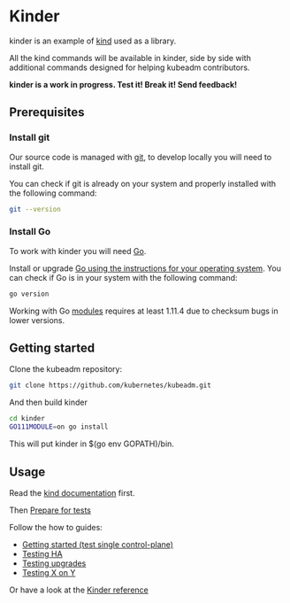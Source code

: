 # Kinder

kinder is an example of [kind](https://github.com/kubernetes-sigs/kind) used as a library.

All the kind commands will be available in kinder, side by side with additional commands
designed for helping kubeadm contributors.

**kinder is a work in progress. Test it! Break it! Send feedback!**

## Prerequisites

### Install git

Our source code is managed with [git](https://git-scm.com/), to develop locally you will need to install git.

You can check if git is already on your system and properly installed with the following command:

```bash
git --version
```

### Install Go

To work with kinder you will need [Go](https://golang.org/doc/install).

Install or upgrade [Go using the instructions for your operating system](https://golang.org/doc/install).
You can check if Go is in your system with the following command:

```bash
go version
```

Working with Go [modules](https://kind.sigs.k8s.io/docs/contributing/getting-started/which%20we%20use%20for%20dependency%20management) requires at least 1.11.4 due to checksum bugs
in lower versions.

## Getting started

Clone the kubeadm repository:

```bash
git clone https://github.com/kubernetes/kubeadm.git
```

And then build kinder

```bash
cd kinder
GO111MODULE=on go install
```

This will put kinder in $(go env GOPATH)/bin.

## Usage

Read the [kind documentation](https://kind.sigs.k8s.io/docs/user/quick-start/) first.

Then [Prepare for tests](doc/prepare-for-tests.md)

Follow the how to guides:

- [Getting started (test single control-plane)](doc/getting-started.md)
- [Testing HA](doc/test-HA.md)
- [Testing upgrades](doc/test-upgrades.md)
- [Testing X on Y](doc/test-XonY.md)

Or have a look at the [Kinder reference](doc/reference.md)
